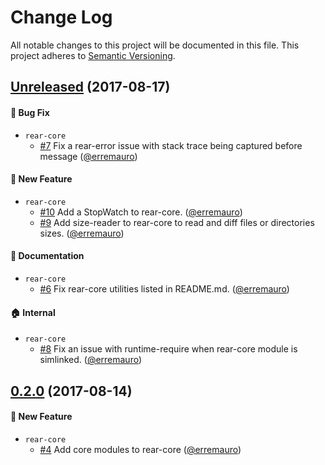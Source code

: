 # Change Log

All notable changes to this project will be documented in this file.
This project adheres to [Semantic Versioning](http://semver.org/).

## [Unreleased] (2017-08-17)

#### :bug: Bug Fix
* `rear-core`
  * [#7](https://github.com/rearjs/rear/pull/7) Fix a rear-error issue with stack trace being captured before message 
  ([@erremauro](https://github.com/erremauro))

#### :rocket: New Feature
* `rear-core`
  * [#10](https://github.com/rearjs/rear/pull/10) Add a StopWatch to rear-core. ([@erremauro](https://github.com/erremauro))
  * [#9](https://github.com/rearjs/rear/pull/9) Add size-reader to rear-core to read and diff files or directories sizes. ([@erremauro](https://github.com/erremauro))

#### :memo: Documentation
* `rear-core`
  * [#6](https://github.com/rearjs/rear/pull/6) Fix rear-core utilities listed
  in README.md. ([@erremauro](https://github.com/erremauro))
  
#### :house: Internal
* `rear-core`
  * [#8](https://github.com/rearjs/rear/pull/8) Fix an issue with runtime-require when rear-core module is simlinked. ([@erremauro](https://github.com/erremauro))

## [0.2.0] (2017-08-14)

#### :rocket: New Feature
* `rear-core`
  * [#4](https://github.com/rearjs/rear/pull/4) Add core modules to rear-core
  ([@erremauro](https://github.com/erremauro))

[Unreleased]: https://github.com/rearjs/rear/compare/v0.2.0...HEAD
[0.2.0]: https://github.com/rearjs/rear/compare/v0.1.4...v0.2.0

